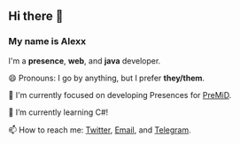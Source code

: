 ## Hi there 👋
### My name is Alexx

I'm a **presence**, **web**, and **java** developer.

😄 Pronouns: I go by anything, but I prefer **they/them**.

🔭 I'm currently focused on developing Presences for [PreMiD](https://premid.app).

🌱 I’m currently learning C#!

📫 How to reach me: [Twitter](https://twitter.com/SnoweyFoxx), [Email](mailto:alex@foxboys.systems), and [Telegram](t.me/snoweyfoxx).

<!--
**feet/feet** is a ✨ _special_ ✨ repository because its `README.md` (this file) appears on your GitHub profile.

Here are some ideas to get you started:

- 🔭 I’m currently working on ...
- 🌱 I’m currently learning ...
- 👯 I’m looking to collaborate on ...
- 🤔 I’m looking for help with ...
- 💬 Ask me about ...
- 📫 How to reach me: ...
- 😄 Pronouns: ...
- ⚡ Fun fact: ...
-->
